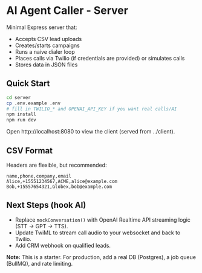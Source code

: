 # AI Agent Caller - Server

Minimal Express server that:
- Accepts CSV lead uploads
- Creates/starts campaigns
- Runs a naive dialer loop
- Places calls via Twilio (if credentials are provided) or simulates calls
- Stores data in JSON files

## Quick Start
```bash
cd server
cp .env.example .env
# fill in TWILIO_* and OPENAI_API_KEY if you want real calls/AI
npm install
npm run dev
```

Open http://localhost:8080 to view the client (served from ../client).

## CSV Format
Headers are flexible, but recommended:
```
name,phone,company,email
Alice,+15551234567,ACME,alice@example.com
Bob,+15557654321,Globex,bob@example.com
```

## Next Steps (hook AI)
- Replace `mockConversation()` with OpenAI Realtime API streaming logic (STT -> GPT -> TTS).
- Update TwiML to stream call audio to your websocket and back to Twilio.
- Add CRM webhook on qualified leads.

**Note:** This is a starter. For production, add a real DB (Postgres), a job queue (BullMQ), and rate limiting.
